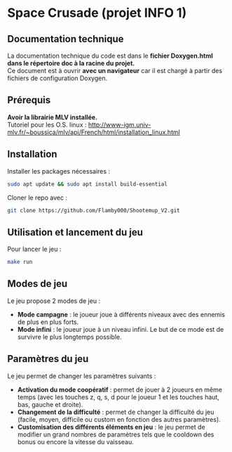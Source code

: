 # Space Crusade (projet INFO 1)

## Documentation technique

La documentation technique du code est dans le **fichier Doxygen.html dans le répertoire doc à la racine du projet.**
<br>
Ce document est à ouvrir **avec un navigateur** car il est chargé à partir des fichiers de configuration Doxygen.

## Prérequis

**Avoir la librairie MLV installée.**
<br>
Tutoriel pour les O.S. linux : http://www-igm.univ-mlv.fr/~boussica/mlv/api/French/html/installation_linux.html

## Installation

Installer les packages nécessaires :
```sh 
sudo apt update && sudo apt install build-essential
```

Cloner le repo avec : 
```sh 
git clone https://github.com/Flamby000/Shootemup_V2.git
```

## Utilisation et lancement du jeu

Pour lancer le jeu :

```sh
make run
```

## Modes de jeu

Le jeu propose 2 modes de jeu :

- **Mode campagne** : le joueur joue à différents niveaux avec des ennemis de plus en plus forts.
- **Mode infini** : le joueur joue à un niveau infini. Le but de ce mode est de survivre le plus longtemps possible.

## Paramètres du jeu

Le jeu permet de changer les paramètres suivants :

- **Activation du mode coopératif** : permet de jouer à 2 joueurs en même temps (avec les touches z, q, s, d pour le joueur 1 et les touches haut, bas, gauche et droite).
- **Changement de la difficulté** : permet de changer la difficulté du jeu (facile, moyen, difficile ou custom en fonction des autres paramètres).
- **Customisation des différents éléments en jeu** : le jeu permet de modifier un grand nombres de paramètres tels que le cooldown des bonus ou encore la vitesse du vaisseau.
